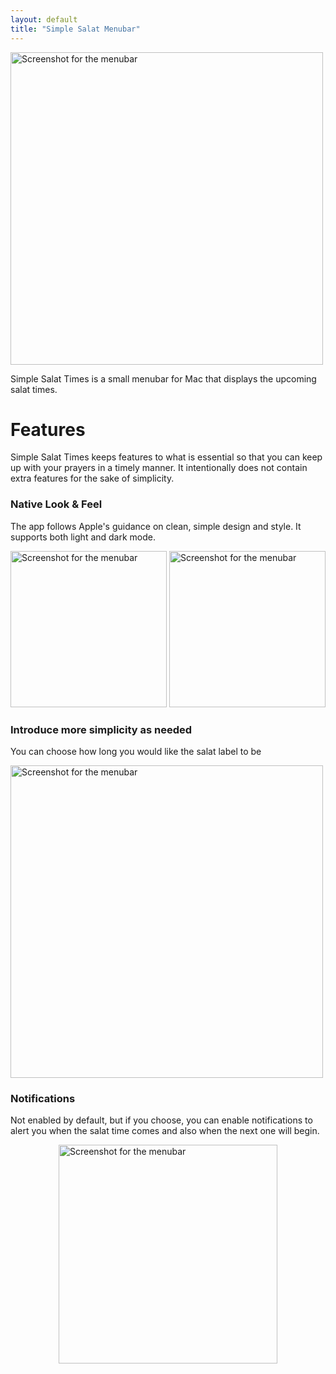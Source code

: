 ```yaml
---
layout: default
title: "Simple Salat Menubar"
---
```


<img src="/assets/images/dark-screenshot-large.png" alt="Screenshot for the menubar" style="width:500px;"/>


Simple Salat Times is a small menubar for Mac that displays the upcoming salat times.

# Features

Simple Salat Times keeps features to what is essential so that you can keep up with your prayers in a timely manner. It intentionally does not contain extra features for the sake of simplicity.

### Native Look & Feel

The app follows Apple's guidance on clean, simple design and style. It supports both light and dark mode.

<section class="info">
<img src="/assets/images/dark-screenshot.png" alt="Screenshot for the menubar" style="width:250px;"/>
<img src="/assets/images/light-screenshot.png" alt="Screenshot for the menubar" style="width:250px;"/>
</section>

### Introduce more simplicity as needed

You can choose how long you would like the salat label to be

<img src="/assets/images/label-demo.gif" alt="Screenshot for the menubar" style="width:500px;"/>

### Notifications

Not enabled by default, but if you choose, you can enable notifications to alert you when the salat time comes and also when the next one will begin.

<img src="/assets/images/notification-demo.png" alt="Screenshot for the menubar" style="width:350px;margin-left: auto;margin-right: auto;display:block;"/>